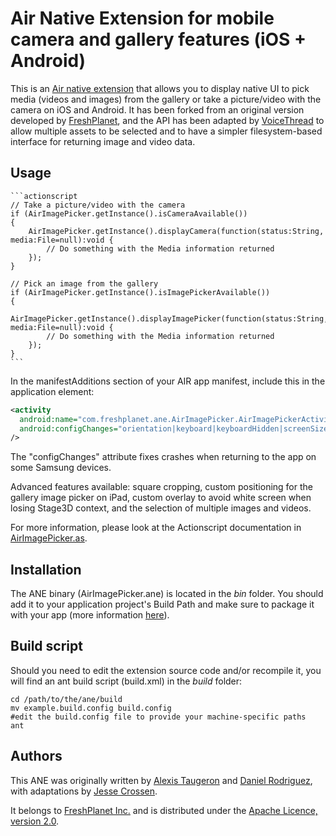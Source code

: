 Air Native Extension for mobile camera and gallery features (iOS + Android)
======================================

This is an [Air native extension](http://www.adobe.com/devnet/air/native-extensions-for-air.html) that allows you to display native UI to pick media (videos and images) from the gallery or take a picture/video with the camera on iOS and Android. It has been forked from an original version developed by [FreshPlanet](http://freshplanet.com), and the API
has been adapted by [VoiceThread](https://voicethread.com/) to allow multiple assets to be selected and to have a simpler filesystem-based interface for returning image and video data.

Usage
-----

    ```actionscript
    // Take a picture/video with the camera
    if (AirImagePicker.getInstance().isCameraAvailable())
    {
        AirImagePicker.getInstance().displayCamera(function(status:String, media:File=null):void {
            // Do something with the Media information returned
        });
    }

    // Pick an image from the gallery
    if (AirImagePicker.getInstance().isImagePickerAvailable())
    {
        AirImagePicker.getInstance().displayImagePicker(function(status:String, media:File=null):void {
            // Do something with the Media information returned
        });
    }
    ```
    
In the manifestAdditions section of your AIR app manifest, include this in the application element:
  ```xml
  <activity
    android:name="com.freshplanet.ane.AirImagePicker.AirImagePickerActivity"
    android:configChanges="orientation|keyboard|keyboardHidden|screenSize|screenLayout|fontScale"
  />
  ```

The "configChanges" attribute fixes crashes when returning to the app on some Samsung devices.

Advanced features available: square cropping, custom positioning for the gallery image picker on iPad, custom overlay to avoid white screen when losing Stage3D context, and the selection of multiple images and videos.

For more information, please look at the Actionscript documentation in [AirImagePicker.as](https://github.com/VoiceThread/ANE-ImagePicker/blob/master/actionscript/src/com/freshplanet/ane/AirImagePicker/AirImagePicker.as).


Installation
---------

The ANE binary (AirImagePicker.ane) is located in the *bin* folder. You should add it to your application project's Build Path and make sure to package it with your app (more information [here](http://help.adobe.com/en_US/air/build/WS597e5dadb9cc1e0253f7d2fc1311b491071-8000.html)).


Build script
---------

Should you need to edit the extension source code and/or recompile it, you will find an ant build script (build.xml) in the *build* folder:

    cd /path/to/the/ane/build
    mv example.build.config build.config
    #edit the build.config file to provide your machine-specific paths
    ant


Authors
------

This ANE was originally written by [Alexis Taugeron](http://alexistaugeron.com) and [Daniel Rodriguez](http://www.github.com/dornad/), with adaptations by [Jesse Crossen](https://github.com/jessecrossen).

It belongs to [FreshPlanet Inc.](http://freshplanet.com) and is distributed under the [Apache Licence, version 2.0](http://www.apache.org/licenses/LICENSE-2.0).
